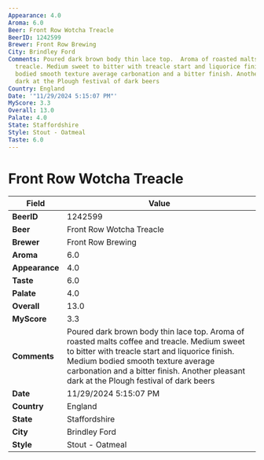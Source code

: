 ```yaml
---
Appearance: 4.0
Aroma: 6.0
Beer: Front Row Wotcha Treacle
BeerID: 1242599
Brewer: Front Row Brewing
City: Brindley Ford
Comments: Poured dark brown body thin lace top.  Aroma of roasted malts coffee and
  treacle. Medium sweet to bitter with treacle start and liquorice finish.  Medium
  bodied smooth texture average carbonation and a bitter finish. Another pleasant
  dark at the Plough festival of dark beers
Country: England
Date: '"11/29/2024 5:15:07 PM"'
MyScore: 3.3
Overall: 13.0
Palate: 4.0
State: Staffordshire
Style: Stout - Oatmeal
Taste: 6.0
---
```


# Front Row Wotcha Treacle

| Field         | Value |
|---------------|-------|
| **BeerID** | 1242599 |
| **Beer** | Front Row Wotcha Treacle |
| **Brewer** | Front Row Brewing |
| **Aroma** | 6.0 |
| **Appearance** | 4.0 |
| **Taste** | 6.0 |
| **Palate** | 4.0 |
| **Overall** | 13.0 |
| **MyScore** | 3.3 |
| **Comments** | Poured dark brown body thin lace top.  Aroma of roasted malts coffee and treacle. Medium sweet to bitter with treacle start and liquorice finish.  Medium bodied smooth texture average carbonation and a bitter finish. Another pleasant dark at the Plough festival of dark beers |
| **Date** | 11/29/2024 5:15:07 PM |
| **Country** | England |
| **State** | Staffordshire |
| **City** | Brindley Ford |
| **Style** | Stout - Oatmeal |

